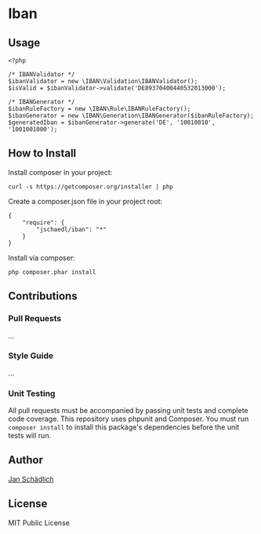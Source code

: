 # Iban

## Usage

    <?php
    
    /* IBANValidator */
   	$ibanValidator = new \IBAN\Validation\IBANValidator();
   	$isValid = $ibanValidator->validate('DE89370400440532013000');
   	
   	/* IBANGenerator */
   	$ibanRuleFactory = new \IBAN\Rule\IBANRuleFactory();
   	$ibanGenerator = new \IBAN\Generation\IBANGenerator($ibanRuleFactory);
   	$generatedIban = $ibanGenerator->generate('DE', '10010010', '1001001000');
   	
    
## How to Install

Install composer in your project:

    curl -s https://getcomposer.org/installer | php

Create a composer.json file in your project root:

    {
        "require": {
            "jschaedl/iban": "*"
        }
    }

Install via composer:

    php composer.phar install

## Contributions

### Pull Requests

…

### Style Guide

…

### Unit Testing

All pull requests must be accompanied by passing unit tests and complete code coverage. This repository uses phpunit
and Composer. You must run `composer install` to install this package's dependencies before the unit tests will run.

## Author

[Jan Schädlich](https://github.com/jschaedl)

## License

MIT Public License
